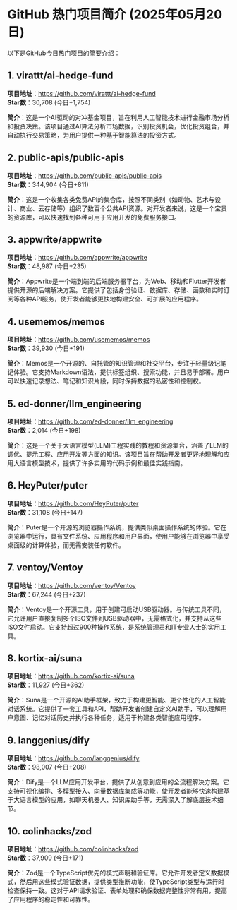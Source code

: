 # GitHub 热门项目简介 (2025年05月20日)

以下是GitHub今日热门项目的简要介绍：

## 1. virattt/ai-hedge-fund

**项目地址**：https://github.com/virattt/ai-hedge-fund  
**Star数**：30,708 (今日+1,754)

**简介**：这是一个AI驱动的对冲基金项目，旨在利用人工智能技术进行金融市场分析和投资决策。该项目通过AI算法分析市场数据，识别投资机会，优化投资组合，并自动执行交易策略，为用户提供一种基于智能算法的投资方式。

## 2. public-apis/public-apis

**项目地址**：https://github.com/public-apis/public-apis  
**Star数**：344,904 (今日+811)

**简介**：这是一个收集各类免费API的集合库，按照不同类别（如动物、艺术与设计、商业、云存储等）组织了数百个公共API资源。对开发者来说，这是一个宝贵的资源库，可以快速找到各种可用于应用开发的免费服务接口。

## 3. appwrite/appwrite

**项目地址**：https://github.com/appwrite/appwrite  
**Star数**：48,987 (今日+235)

**简介**：Appwrite是一个端到端的后端服务器平台，为Web、移动和Flutter开发者提供开源的后端解决方案。它提供了包括身份验证、数据库、存储、函数和实时订阅等各种API服务，使开发者能够更快地构建安全、可扩展的应用程序。

## 4. usememos/memos

**项目地址**：https://github.com/usememos/memos  
**Star数**：39,930 (今日+191)

**简介**：Memos是一个开源的、自托管的知识管理和社交平台，专注于轻量级记笔记体验。它支持Markdown语法，提供标签组织、搜索功能，并且易于部署。用户可以快速记录想法、笔记和知识片段，同时保持数据的私密性和控制权。

## 5. ed-donner/llm_engineering

**项目地址**：https://github.com/ed-donner/llm_engineering  
**Star数**：2,014 (今日+198)

**简介**：这是一个关于大语言模型(LLM)工程实践的教程和资源集合，涵盖了LLM的调优、提示工程、应用开发等方面的知识。该项目旨在帮助开发者更好地理解和应用大语言模型技术，提供了许多实用的代码示例和最佳实践指南。

## 6. HeyPuter/puter

**项目地址**：https://github.com/HeyPuter/puter  
**Star数**：31,108 (今日+147)

**简介**：Puter是一个开源的浏览器操作系统，提供类似桌面操作系统的体验。它在浏览器中运行，具有文件系统、应用程序和用户界面，使用户能够在浏览器中享受桌面级的计算体验，而无需安装任何软件。

## 7. ventoy/Ventoy

**项目地址**：https://github.com/ventoy/Ventoy  
**Star数**：67,244 (今日+237)

**简介**：Ventoy是一个开源工具，用于创建可启动USB驱动器。与传统工具不同，它允许用户直接复制多个ISO文件到USB驱动器中，无需格式化，并支持从这些ISO文件启动。它支持超过900种操作系统，是系统管理员和IT专业人士的实用工具。

## 8. kortix-ai/suna

**项目地址**：https://github.com/kortix-ai/suna  
**Star数**：11,927 (今日+362)

**简介**：Suna是一个开源的AI助手框架，致力于构建更智能、更个性化的人工智能对话系统。它提供了一套工具和API，帮助开发者创建自定义AI助手，可以理解用户意图、记忆对话历史并执行各种任务，适用于构建各类智能应用程序。

## 9. langgenius/dify

**项目地址**：https://github.com/langgenius/dify  
**Star数**：98,007 (今日+208)

**简介**：Dify是一个LLM应用开发平台，提供了从创意到应用的全流程解决方案。它支持可视化编排、多模型接入、向量数据库集成等功能，使开发者能够快速构建基于大语言模型的应用，如聊天机器人、知识库助手等，无需深入了解底层技术细节。

## 10. colinhacks/zod

**项目地址**：https://github.com/colinhacks/zod  
**Star数**：37,909 (今日+171)

**简介**：Zod是一个TypeScript优先的模式声明和验证库。它允许开发者定义数据模式，然后用这些模式验证数据，提供类型推断功能，使TypeScript类型与运行时检查保持一致。这对于API请求验证、表单处理和确保数据完整性非常有用，提高了应用程序的稳定性和可靠性。 